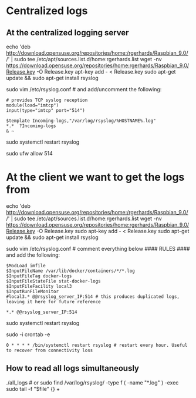 # Centralized logs
## At the centralized logging server
echo 'deb http://download.opensuse.org/repositories/home:/rgerhards/Raspbian_9.0/ /' | sudo tee /etc/apt/sources.list.d/home:rgerhards.list
wget -nv https://download.opensuse.org/repositories/home:rgerhards/Raspbian_9.0/Release.key -O Release.key
apt-key add - < Release.key
sudo apt-get update && sudo apt-get install rsyslog

sudo vim /etc/rsyslog.conf # and add/uncomment the following:
```
# provides TCP syslog reception
module(load="imtcp")
input(type="imtcp" port="514")

$template Incoming-logs,"/var/log/rsyslog/%HOSTNAME%.log" 
*.*  ?Incoming-logs
& ~
```

sudo systemctl restart rsyslog

sudo ufw allow 514

# At the client we want to get the logs from
echo 'deb http://download.opensuse.org/repositories/home:/rgerhards/Raspbian_9.0/ /' | sudo tee /etc/apt/sources.list.d/home:rgerhards.list
wget -nv https://download.opensuse.org/repositories/home:rgerhards/Raspbian_9.0/Release.key -O Release.key
sudo apt-key add - < Release.key
sudo apt-get update && sudo apt-get install rsyslog

sudo vim /etc/rsyslog.conf # comment everything below #### RULES #### and add the following:
```
$ModLoad imfile
$InputFileName /var/lib/docker/containers/*/*.log
$InputFileTag docker-logs
$InputFileStateFile stat-docker-logs
$InputFileFacility local3
$InputRunFileMonitor
#local3.* @@rsyslog_server_IP:514 # this produces duplicated logs, leaving it here for future reference

*.* @@rsyslog_server_IP:514

```
sudo systemctl restart rsyslog

sudo -i
crontab -e 
```
0 * * * * /bin/systemctl restart rsyslog # restart every hour. Useful to recover from connectivity loss
```

## How to read all logs simultaneously
./all_logs # or sudo find /var/log/rsyslog/ -type f \( -name "*.log" \) -exec sudo tail -f "$file" {} +

